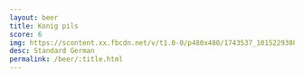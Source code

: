 ```yaml
---
layout: beer
title: Konig pils
score: 6
img: https://scontent.xx.fbcdn.net/v/t1.0-0/p480x480/1743537_10152293088048745_37653094_n.jpg?oh=7328d7a729e406802df7fc2fcdf8ce4e&oe=586B1187
desc: Standard German
permalink: /beer/:title.html
---
```

